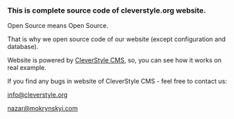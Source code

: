 ### This is complete source code of cleverstyle.org website.

Open Source means Open Source.

That is why we open source code of our website (except configuration and database).

Website is powered by [CleverStyle CMS](https://github.com/nazar-pc/CleverStyle-CMS), so, you can see how it works on real example.

If you find any bugs in website of CleverStyle CMS - feel free to contact us:

info@cleverstyle.org

nazar@mokrynskyi.com